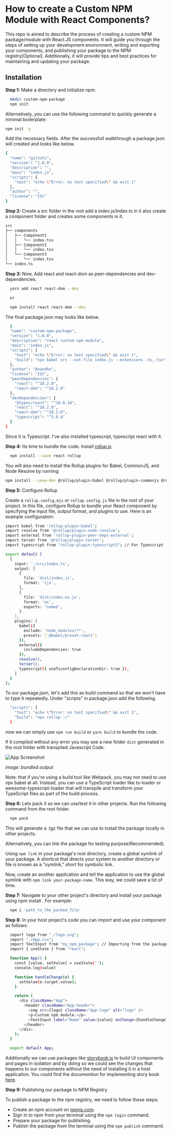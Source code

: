 # How to create a Custom NPM Module with React Components?

This repo is aimed to describe the process of creating a custom NPM package/module with React.JS components. It will guide you through the steps of setting up your development environment, writing and exporting your components, and publishing your package to the NPM registry[Optional]. Additionally, it will provide tips and best practices for maintaining and updating your package.

## Installation

**Step 1:** Make a directory and initialize npm.

```bash
  mkdir custom-npm-package
  npm init
```

Alternatively, you can use the following command to quickly generate a minimal boilerplate:

```bash
npm init -y
```

Add the necessary fields. After the successfull walkthrough a package.json will created and looks like below.

```bash
{
  "name": "gittuts",
  "version": "1.0.0",
  "description": "",
  "main": "index.js",
  "scripts": {
    "test": "echo \"Error: no test specified\" && exit 1"
  },
  "author": "",
  "license": "ISC"
}
```

**Step 2:** Create a src folder in the root add a index.js/index.ts in it also create a component folder and creates some components in it.

```bash
src
├── components
│   ├── Component1
│   │   └── index.tsx
│   ├── Component2
│   │   └── index.tsx
│   └── Component3
│       └── index.tsx
└── index.ts
```

**Step 3:** Now, Add react and react-dom as peer-dependencies and dev-dependencies. 

```bash
  yarn add react react-dom --dev

  or

  npm install react react-dom --dev
```

The final package.json may looks like below.

```bash
  {
  "name": "custom-npm-package",
  "version": "1.0.0",
  "description": "react custom npm module",
  "main": "index.js",
  "scripts": {
    "test": "echo \"Error: no test specified\" && exit 1",
    "build": "npx babel src --out-file index.js --extensions .ts,.tsx"
  },
  "author": "Anandhu",
  "license": "ISC",
  "peerDependencies": {
    "react": "^18.2.0",
    "react-dom": "^18.2.0"
  },
  "devDependencies": {
    "@types/react": "^18.0.34",
    "react": "^18.2.0",
    "react-dom": "^18.2.0",
    "typescript": "^5.0.4"
  }
}
```

Since it is Typescript. I've also installed typescript, typescript react with it.

**Step 4:** Its time to bundle the code. Install [rollup.js](https://rollupjs.org/)

```bash
  npm install --save react rollup
```
You will also need to install the Rollup plugins for Babel, CommonJS, and Node Resolve by running 

```bash
npm install --save-dev @rollup/plugin-babel @rollup/plugin-commonjs @rollup/plugin-node-resolve @rollup/plugin-terser

```

**Step 5:**  Configure Rollup

Create a `rollup.config.mjs` or `rollup.config.js` file in the root of your project. In this file, configure Rollup to bundle your React component by specifying the input file, output format, and plugins to use. Here is an example configuration:

```bash
import babel from 'rollup-plugin-babel';
import resolve from '@rollup/plugin-node-resolve';
import external from 'rollup-plugin-peer-deps-external';
import terser from '@rollup/plugin-terser';
import typescript from "rollup-plugin-typescript2"; // For Typescript

export default [
  {
    input: './src/index.ts',
    output: [
      {
        file: 'dist/index.js',
        format: 'cjs',
      },
      {
        file: 'dist/index.es.js',
        format: 'es',
        exports: 'named',
      }
    ],
    plugins: [
      babel({
        exclude: 'node_modules/**',
        presets: ['@babel/preset-react']
      }),
      external({
        includeDependencies: true
      }),
      resolve(),
      terser(),
      typescript({ useTsconfigDeclarationDir: true }),
    ]
  }
];

```

To our package.json, let's add this as build command so that we won't have to type it repeatedly. Under "scripts" in package.json add the following.

```bash
  "scripts": {
    "test": "echo \"Error: no test specified\" && exit 1",
    "build": "npx rollup -c"
  }
```

now we can simply use ```npm run build``` or ```yarn build``` to bundle the code.

If it compiled without any error you may see a new folder `dist` generated in the root folder with transpiled Javascript Code.

![App Screenshot](https://github.com/ananduremanan/Demo/blob/main/Screenshot%202023-12-12%20153616.png)

_image: bundled output_

Note: that if you're using a build tool like Webpack, you may not need to use npx babel at all. Instead, you can use a TypeScript loader like ts-loader or awesome-typescript-loader that will transpile and transform your TypeScript files as part of the build process.

**Step 6:** Lets pack it so we can use/test it in other projects. Run the following command from  the root folder.

```bash
  npm pack
```
This will generate a .tgz file that we can use to install the package locally in other projects.

Alternatively, you can link the package for testing purpose(Recommended).

Using `npm link` in your package's root directory, create a global symlink of your package. A shortcut that directs your system to another directory or file is known as a "symlink," short for symbolic link.

Now, create an another application and tell the application to use the global symlink with `npm link your-package-name`. This way, we could save a lot of time.

**Step 7:** Navigate to your other project's directory and install your package using npm install <path to tarball file>. For example:

```bash
  npm i 'path_to_the_packed_file'
```

**Step 8:** In your host project's code you can import and use your component as follows:

```bash
  import logo from "./logo.svg";
  import "./App.css";
  import TextInput from "my_npm_package"; // Importing from the package
  import { useState } from "react";

  function App() {
    const [value, setValue] = useState('');
    console.log(value)

    function handleChange(e) {
      setValue(e.target.value);
    }

    return (
      <div className="App">
        <header className="App-header">
          <img src={logo} className="App-logo" alt="logo" />
          <p>Custom npm module.</p>
          <TextInput label="Name" value={value} onChange={handleChange} />
        </header>
      </div>
    );
  }

  export default App;

```

Additionally we can use packages like [storybook.js](https://storybook.js.org/) to build UI components and pages in isolation and by doing so we could see the changes that happens to our components without the need of installing it in a host application. You could find the documention for implementing story book [here](https://storybook.js.org/docs/react/get-started/install/).

**Step 9:** Publishing our package to NPM Registry

To publish a package to the npm registry, we need to follow these steps:

- Create an npm account on [npmjs.com](https://www.npmjs.com/signup).
- Sign in to npm from your terminal using the ```npm login``` command.
- Prepare your package for publishing.
- Publish the package from the terminal using the ```npm publish``` command.
